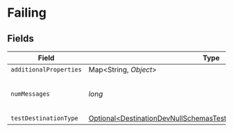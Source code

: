 # Failing


## Fields

| Field                                                                                                                                                        | Type                                                                                                                                                         | Required                                                                                                                                                     | Description                                                                                                                                                  |
| ------------------------------------------------------------------------------------------------------------------------------------------------------------ | ------------------------------------------------------------------------------------------------------------------------------------------------------------ | ------------------------------------------------------------------------------------------------------------------------------------------------------------ | ------------------------------------------------------------------------------------------------------------------------------------------------------------ |
| `additionalProperties`                                                                                                                                       | Map\<String, *Object*>                                                                                                                                       | :heavy_minus_sign:                                                                                                                                           | N/A                                                                                                                                                          |
| `numMessages`                                                                                                                                                | *long*                                                                                                                                                       | :heavy_check_mark:                                                                                                                                           | Number of messages after which to fail.                                                                                                                      |
| `testDestinationType`                                                                                                                                        | [Optional\<DestinationDevNullSchemasTestDestinationTestDestinationType>](../../models/shared/DestinationDevNullSchemasTestDestinationTestDestinationType.md) | :heavy_minus_sign:                                                                                                                                           | N/A                                                                                                                                                          |